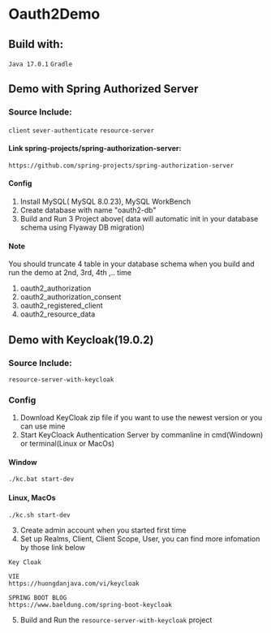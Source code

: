 # Oauth2Demo

## Build with:
`Java 17.0.1` `Gradle`

## Demo with Spring Authorized Server 

### Source Include:
`client` `sever-authenticate` `resource-server`

#### Link spring-projects/spring-authorization-server:
```
https://github.com/spring-projects/spring-authorization-server 
```

#### Config
1. Install MySQL( MySQL 8.0.23), MySQL WorkBench
2. Create database with name "oauth2-db"
3. Build and Run 3 Project above( data will automatic init in your database schema using Flyaway DB migration)

#### Note
You should truncate 4 table in your database schema when you build and run the demo at 2nd, 3rd, 4th ,.. time
1. oauth2_authorization
2. oauth2_authorization_consent
3. oauth2_registered_client
4. oauth2_resource_data



## Demo with Keycloak(19.0.2)

### Source Include:
`resource-server-with-keycloak`

### Config
1. Download KeyCloak zip file if you want to use the newest version or you can use mine
2. Start KeyCloack Authentication Server by commanline in cmd(Windown)  or terminal(Linux or MacOs)
#### Window
```bash
./kc.bat start-dev
```
#### Linux, MacOs
```bash
./kc.sh start-dev
```
3. Create admin account when you started first time
4. Set up Realms, Client, Client Scope, User, you can find more infomation by those link below
```
Key Cloak

VIE
https://huongdanjava.com/vi/keycloak

SPRING BOOT BLOG
https://www.baeldung.com/spring-boot-keycloak
```
5. Build and Run the `resource-server-with-keycloak` project
